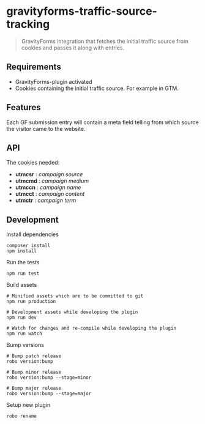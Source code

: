 # gravityforms-traffic-source-tracking

> GravityForms integration that fetches the initial traffic source from cookies and passes it along with entries.

## Requirements

* GravityForms-plugin activated
* Cookies containing the initial traffic source. For example in GTM.

## Features

Each GF submission entry will contain a meta field telling from which source the visitor came to the website.

## API

The cookies needed:

* __utmcsr__ : *campaign source*
* __utmcmd__ : *campaign medium*
* __utmccn__ : *campaign name*
* __utmcct__ : *campaign content*
* __utmctr__ : *campaign term*

## Development

Install dependencies

    composer install
    npm install

Run the tests

    npm run test

Build assets

    # Minified assets which are to be committed to git
    npm run production

    # Development assets while developing the plugin
    npm run dev

    # Watch for changes and re-compile while developing the plugin
    npm run watch

Bump versions

    # Bump patch release
    robo version:bump

    # Bump minor release
    robo version:bump --stage=minor

    # Bump major release
    robo version:bump --stage=major

Setup new plugin

    robo rename
